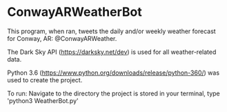 # ConwayARWeatherBot

This program, when ran, tweets the daily and/or weekly weather forecast for Conway, AR: @ConwayARWeather.

The Dark Sky API (https://darksky.net/dev) is used for all weather-related data.

Python 3.6 (https://www.python.org/downloads/release/python-360/) was used to create the project.

To run:
Navigate to the directory the project is stored in your terminal, type 'python3 WeatherBot.py'

